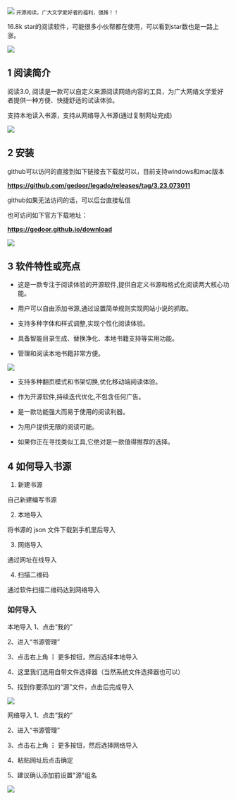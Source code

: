 <img src="/assets/image/230824-开源阅读-1.png" style="max-width: 70%; height: auto;">
<small>开源阅读，广大文学爱好者的福利，强推！！</small>


16.8k star的阅读软件，可能很多小伙帮都在使用，可以看到star数也是一路上涨。


![](/assets/image/230824-开源阅读-1.png)


## 1  阅读简介

阅读3.0, 阅读是一款可以自定义来源阅读网络内容的工具，为广大网络文学爱好者提供一种方便、快捷舒适的试读体验。

支持本地读入书源，支持从网络导入书源(通过复制网址完成)


![](/assets/image/230824-开源阅读-2.png)


## 2 安装

github可以访问的直接到如下链接去下载就可以，目前支持windows和mac版本

**https://github.com/gedoor/legado/releases/tag/3.23.073011**

github如果无法访问的话，可以后台直接私信

也可访问如下官方下载地址：

**https://gedoor.github.io/download**


![](/assets/image/230824-开源阅读-3.png)


## 3 软件特性或亮点

- 这是一款专注于阅读体验的开源软件,提供自定义书源和格式化阅读两大核心功能。

- 用户可以自由添加书源,通过设置简单规则实现网站小说的抓取。

- 支持多种字体和样式调整,实现个性化阅读体验。

- 具备智能目录生成、替换净化、本地书籍支持等实用功能。

- 管理和阅读本地书籍非常方便。


![](/assets/image/230824-开源阅读-4.png)


- 支持多种翻页模式和书架切换,优化移动端阅读体验。 

- 作为开源软件,持续迭代优化,不包含任何广告。

- 是一款功能强大而易于使用的阅读利器。

- 为用户提供无限的阅读可能。

- 如果你正在寻找类似工具,它绝对是一款值得推荐的选择。 


## 4 如何导入书源

1. 新建书源

自己新建编写书源

2. 本地导入

将书源的 json 文件下载到手机里后导入

3. 网络导入

通过网址在线导入

4. 扫描二维码

通过软件扫描二维码达到网络导入

### 如何导入
本地导入
1、点击“我的”

2、进入“书源管理”

3、点击右上角 ┇ 更多按钮，然后选择本地导入

4、这里我们选用自带文件选择器（当然系统文件选择器也可以）

5、找到你要添加的“源”文件，点击后完成导入

![](/assets/image/230824-开源阅读-5.png)

网络导入
1、点击“我的”

2、进入“书源管理”

3、点击右上角 ┇ 更多按钮，然后选择网络导入

4、粘贴网址后点击确定

5、建议确认添加前设置"源"组名

![](/assets/image/230824-开源阅读-6.png)

